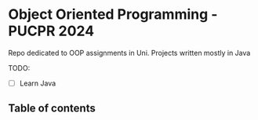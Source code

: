 # Object Oriented Programming - PUCPR 2024
Repo dedicated to OOP assignments in Uni.
Projects written mostly in Java

TODO:

- [ ] Learn Java

## Table of contents
